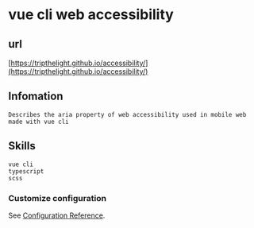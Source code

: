 # vue cli web accessibility

## url
[https://tripthelight.github.io/accessibility/](https://tripthelight.github.io/accessibility/)

## Infomation
```
Describes the aria property of web accessibility used in mobile web made with vue cli
```

## Skills
```
vue cli 
typescript
scss
```

### Customize configuration
See [Configuration Reference](https://cli.vuejs.org/config/).
